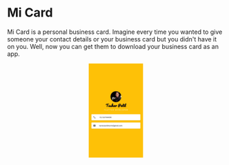 # Mi Card
Mi Card is a personal business card. Imagine every time you wanted to give someone your contact details or your business card but you didn't have it on you. Well, now you can get them to download your business card as an app.

<img src="images/Screenshot.jpg" width="25%" height="50%" style="display:block; margin: 0 auto;"/>
